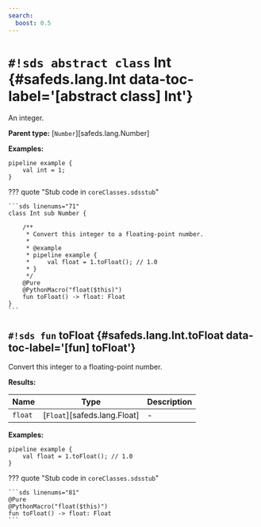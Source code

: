 ```yaml
---
search:
  boost: 0.5
---
```


# `#!sds abstract class` Int {#safeds.lang.Int data-toc-label='[abstract class] Int'}

An integer.

**Parent type:** [`Number`][safeds.lang.Number]

**Examples:**

```sds
pipeline example {
    val int = 1;
}
```

??? quote "Stub code in `coreClasses.sdsstub`"

    ```sds linenums="71"
    class Int sub Number {

        /**
         * Convert this integer to a floating-point number.
         *
         * @example
         * pipeline example {
         *     val float = 1.toFloat(); // 1.0
         * }
         */
        @Pure
        @PythonMacro("float($this)")
        fun toFloat() -> float: Float
    }
    ```

## `#!sds fun` toFloat {#safeds.lang.Int.toFloat data-toc-label='[fun] toFloat'}

Convert this integer to a floating-point number.

**Results:**

| Name | Type | Description |
|------|------|-------------|
| `float` | [`Float`][safeds.lang.Float] | - |

**Examples:**

```sds hl_lines="2"
pipeline example {
    val float = 1.toFloat(); // 1.0
}
```

??? quote "Stub code in `coreClasses.sdsstub`"

    ```sds linenums="81"
    @Pure
    @PythonMacro("float($this)")
    fun toFloat() -> float: Float
    ```
